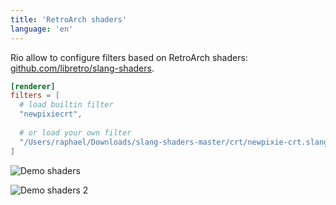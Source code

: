 ```yaml
---
title: 'RetroArch shaders'
language: 'en'
---
```


Rio allow to configure filters based on RetroArch shaders: [github.com/libretro/slang-shaders](https://github.com/libretro/slang-shaders).

```toml
[renderer]
filters = [
  # load builtin filter
  "newpixiecrt",
  
  # or load your own filter
  "/Users/raphael/Downloads/slang-shaders-master/crt/newpixie-crt.slangp"
]
```

![Demo shaders](/assets/features/demo-retroarch-1.png)

![Demo shaders 2](/assets/features/demo-retroarch-2.png)

